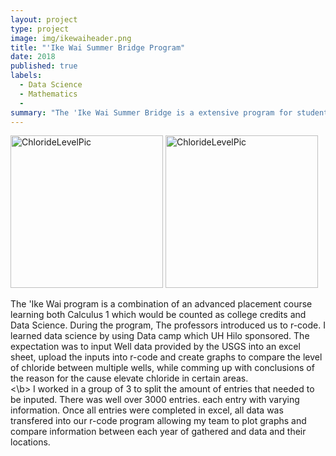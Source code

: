 ```yaml
---
layout: project
type: project
image: img/ikewaiheader.png
title: "'Ike Wai Summer Bridge Program"
date: 2018
published: true
labels:
  - Data Science
  - Mathematics
  - 
summary: "The 'Ike Wai Summer Bridge is a extensive program for students in Stem to learn Data Science and Mathematics. Student will apply these skills into a student project by calculating the amount of chloride in wells on the island of Hawaii."
---
```


<div class="text-center p-4">
<img width="244" alt="ChlorideLevelPic" src="https://github.com/user-attachments/assets/5bee999a-8f06-4a38-b728-89c829642307" />
<img width="244" alt="ChlorideLevelPic" src="https://github.com/user-attachments/assets/ef8baa65-5f5c-4fff-9e17-38c472a15012" />

</div>

The 'Ike Wai program is a combination of an advanced placement course learning both Calculus 1 which would be counted as college credits and Data Science. During the program, The professors introduced us to r-code. I learned data science by using Data camp which UH Hilo sponsored. The expectation was to input Well data provided by the USGS into an excel sheet, upload the inputs into r-code and create graphs to compare the level of chloride between multiple wells, while comming up with conclusions of the reason for the cause elevate chloride in certain areas.  
<\b>
I worked in a group of 3 to split the amount of entries that needed to be inputed. There was well over 3000 entries. each entry with varying information. Once all entries were completed in excel, all data was transfered into our r-code program allowing my team to plot graphs and compare information between each year of gathered and data and their locations. 

